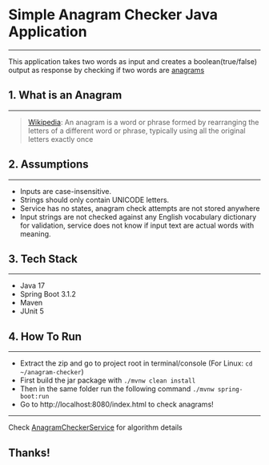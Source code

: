 # Simple Anagram Checker Java Application

---

This application takes two words as input and creates a boolean(true/false) output as response by checking if two words are [anagrams](#1-what-is-an-anagram)

## 1. What is an Anagram

---
> [Wikipedia](https://en.wikipedia.org/wiki/Anagram): An anagram is a word or phrase formed by rearranging the letters of a different word or phrase, typically using all the original letters exactly once


## 2. Assumptions

---
- Inputs are case-insensitive.
- Strings should only contain UNICODE letters.
- Service has no states, anagram check attempts are not stored anywhere
- Input strings are not checked against any English vocabulary dictionary for validation, service does not know if input text are actual words with meaning.

## 3. Tech Stack

---
- Java 17
- Spring Boot 3.1.2
- Maven
- JUnit 5

## 4. How To Run

---
- Extract the zip and go to project root in terminal/console (For Linux: ```cd ~/anagram-checker```)
- First build the jar package with ```./mvnw clean install```
- Then in the same folder run the following command ```./mvnw spring-boot:run```
- Go to http://localhost:8080/index.html to check anagrams!

---
Check [AnagramCheckerService](/src/main/java/com/io/beyonnex/service/AnagramCheckerService.java) for algorithm details
## Thanks!